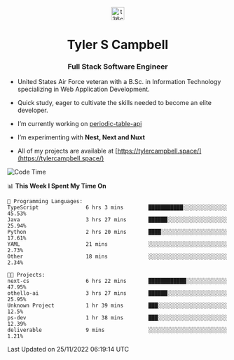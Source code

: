 <p align="center">
<a href="https://www.linkedin.com/in/t36campbell" target="blank"><img align="center" src="https://ik.imagekit.io/t36campbell/Portfolio/linkedin.png.original_m8bbGgPh6.png" alt="t36campbell" height="30" width="30" /></a>
</p>
<h1 align="center">Tyler S Campbell</h1>
<h3 align="center">Full Stack Software Engineer</h3>

* United States Air Force veteran with a B.Sc. in Information Technology specializing in Web Application Development. 

* Quick study, eager to cultivate the skills needed to become an elite developer.

* I’m currently working on [periodic-table-api](https://github.com/t36campbell/periodic-table-api)

* I’m experimenting with **Nest, Next and Nuxt**

* All of my projects are available at [https://tylercampbell.space/](https://tylercampbell.space/)

<!--START_SECTION:waka-->
![Code Time](http://img.shields.io/badge/Code%20Time-2%2C010%20hrs%2026%20mins-blue)

📊 **This Week I Spent My Time On** 

```text
💬 Programming Languages: 
TypeScript               6 hrs 3 mins        ███████████░░░░░░░░░░░░░░   45.53% 
Java                     3 hrs 27 mins       ██████░░░░░░░░░░░░░░░░░░░   25.94% 
Python                   2 hrs 20 mins       ████░░░░░░░░░░░░░░░░░░░░░   17.61% 
YAML                     21 mins             ░░░░░░░░░░░░░░░░░░░░░░░░░   2.73% 
Other                    18 mins             ░░░░░░░░░░░░░░░░░░░░░░░░░   2.34%

🐱‍💻 Projects: 
next-cs                  6 hrs 22 mins       ████████████░░░░░░░░░░░░░   47.95% 
othello-ai               3 hrs 27 mins       ██████░░░░░░░░░░░░░░░░░░░   25.95% 
Unknown Project          1 hr 39 mins        ███░░░░░░░░░░░░░░░░░░░░░░   12.5% 
ps-dev                   1 hr 38 mins        ███░░░░░░░░░░░░░░░░░░░░░░   12.39% 
deliverable              9 mins              ░░░░░░░░░░░░░░░░░░░░░░░░░   1.21%

```


 Last Updated on 25/11/2022 06:19:14 UTC
<!--END_SECTION:waka-->
